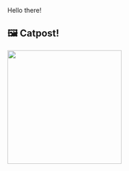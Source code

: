 Hello there!



## 🖼️ Catpost!

<sub>
    <img src="https://cdn2.thecatapi.com/images/2c5.jpg" height="256">
</sub>

